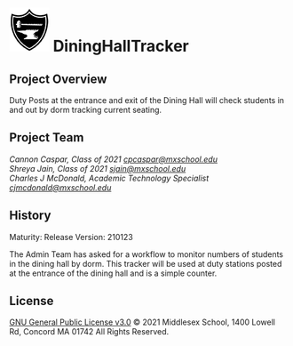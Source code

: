 # ![Middlesex Shield](/assets/mx_shield_small.png) DiningHallTracker

## Project Overview
Duty Posts at the entrance and exit of the Dining Hall will check students in and out by dorm tracking current seating.

## Project Team
*Cannon Caspar, Class of 2021 cpcaspar@mxschool.edu* <br>
*Shreya Jain, Class of 2021 sjain@mxschool.edu* <br>
*Charles J McDonald, Academic Technology Specialist cjmcdonald@mxschool.edu*

## History
Maturity: Release
Version: 210123

The Admin Team has asked for a workflow to monitor numbers of students in the dining hall by dorm. This tracker will be used at duty stations posted at the entrance of the dining hall and is a simple counter.

## License
[GNU General Public License v3.0](/COPYING.txt)
© 2021 Middlesex School, 1400 Lowell Rd, Concord MA 01742 All Rights Reserved.
